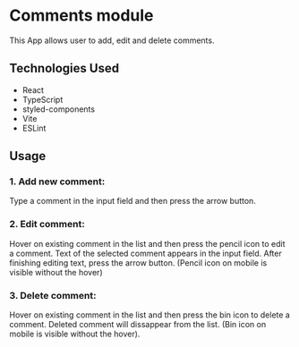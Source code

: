 # Comments module

This App allows user to add, edit and delete comments. 

## Technologies Used

- React
- TypeScript
- styled-components
- Vite
- ESLint

##  Usage
### 1. Add new comment: 
Type a comment in the input field and then press the arrow button.
### 2. Edit comment:
Hover on existing comment in the list and then press the pencil icon to edit a comment. Text of the selected comment appears in the input field. After finishing editing text, press the arrow button. (Pencil icon on mobile is visible without the hover)
### 3. Delete comment: 
Hover on existing comment in the list and then press the bin icon to delete a comment. Deleted comment will dissappear from the list. (Bin icon on mobile is visible without the hover).
